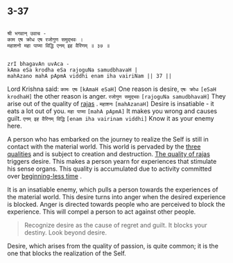 ## 3-37


```shloka-sa

श्री भगवान् उवाच -
काम एष क्रोध एष रजोगुण समुद्भवः ।
महाशनो महा पाप्मा विद्धि एनम् इह वैरिणम् ॥ ३७ ॥

```
```shloka-sa-hk

zrI bhagavAn uvAca -
kAma eSa krodha eSa rajoguNa samudbhavaH |
mahAzano mahA pApmA viddhi enam iha vairiNam || 37 ||

```
Lord Krishna said: `कामः एषः` `[kAmaH eSaH]` One reason is desire, `एषः क्रोधः` `[eSaH krodhaH]` the other reason is anger. `रजोगुण समुद्भवः` `[rajoguNa samudbhavaH]` They arise out of the quality of 
[rajas](satva_rajas_tamas)
. `महाशनः` `[mahAzanaH]` Desire is insatiable - it eats a lot out of you. `महा पाप्मा` `[mahA pApmA]` It makes you wrong and causes guilt. `एनम् इह वैरिनम् विद्धि` `[enam iha vairinam viddhi]` Know it as your enemy here.

A person who has embarked on the journey to realize the Self is still in contact with the material world. This world is pervaded by the 
[three qualities](satva_rajas_tamas)
 and is subject to creation and destruction. 
[The quality of rajas](satva_rajas_tamas)
 triggers desire. This makes a person yearn for experiences that stimulate his sense organs. This quality is accumulated due to activity committed over 
[beginning-less time](beginningless_time)
. 

It is an insatiable enemy, which pulls a person towards the experiences of the material world. This desire turns into anger when the desired experience is blocked. Anger is directed towards people who are perceived to block the experience. This will compel a person to act against other people. 



<a name='applnote_70'></a>
> Recognize desire as the cause of regret and guilt. It blocks your destiny. Look beyond desire.



Desire, which arises from the quality of passion, is quite common; it is the one that blocks the realization of the Self.


